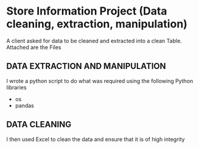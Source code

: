 # Store Information Project (Data cleaning, extraction, manipulation)

A client asked for data to be cleaned and extracted into a clean Table. Attached are the Files


## DATA EXTRACTION AND MANIPULATION

I wrote a python script to do what was required using the following Python libraries

* os
* pandas


## DATA CLEANING

I then used Excel to clean the data and ensure that it is of high integrity


